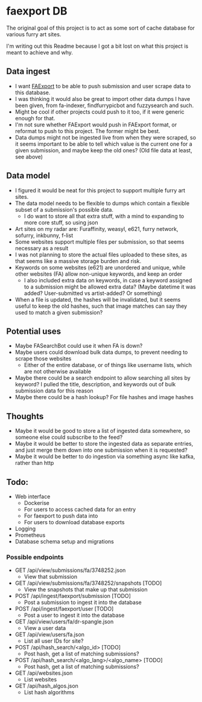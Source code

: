 # faexport DB
The original goal of this project is to act as some sort of cache database for various furry art sites.

I'm writing out this Readme because I got a bit lost on what this project is meant to achieve and why.

## Data ingest
- I want [FAExport](https://github.com/Deer-Spangle/FAExport) to be able to push submission and user scrape data to this database.
- I was thinking it would also be great to import other data dumps I have been given, from fa-indexer, findfurrypicbot and fuzzysearch and such.
- Might be cool if other projects could push to it too, if it were generic enough for that.
- I'm not sure whether FAExport would push in FAExport format, or reformat to push to this project. The former might be best.
- Data dumps might not be ingested live from when they were scraped, so it seems important to be able to tell which value is the current one for a given submission, and maybe keep the old ones? (Old file data at least, see above)

## Data model
- I figured it would be neat for this project to support multiple furry art sites.
- The data model needs to be flexible to dumps which contain a flexible subset of a submission's possible data.
  - I do want to store all that extra stuff, with a mind to expanding to more core stuff, so using json
- Art sites on my radar are: Furaffinity, weasyl, e621, furry network, sofurry, inkbunny, f-list
- Some websites support multiple files per submission, so that seems necessary as a result
- I was not planning to store the actual files uploaded to these sites, as that seems like a massive storage burden and risk.
- Keywords on some websites (e621) are unordered and unique, while other websites (FA) allow non-unique keywords, and keep an order
  - I also included extra data on keywords, in case a keyword assigned to a submission might be allowed extra data? (Maybe datetime it was added? User-submitted vs artist-added? Or something)
- When a file is updated, the hashes will be invalidated, but it seems useful to keep the old hashes, such that image matches can say they used to match a given submission?


## Potential uses
- Maybe FASearchBot could use it when FA is down?
- Maybe users could download bulk data dumps, to prevent needing to scrape those websites
  - Either of the entire database, or of things like username lists, which are not otherwise available
- Maybe there could be a search endpoint to allow searching all sites by keyword? I pulled the title, description, and keywords out of bulk submission data for this reason
- Maybe there could be a hash lookup? For file hashes and image hashes

## Thoughts
- Maybe it would be good to store a list of ingested data somewhere, so someone else could subscribe to the feed?
- Maybe it would be better to store the ingested data as separate entries, and just merge them down into one submission when it is requested?
- Maybe it would be better to do ingestion via something async like kafka, rather than http

## Todo:
- Web interface
  - Dockerise
  - For users to access cached data for an entry
  - For faexport to push data into
  - For users to download database exports
- Logging
- Prometheus
- Database schema setup and migrations

### Possible endpoints
- GET /api/view/submissions/fa/3748252.json
  - View that submission
- GET /api/view/submissions/fa/3748252/snapshots [TODO]
  - View the snapshots that make up that submission
- POST /api/ingest/faexport/submission [TODO]
  - Post a submission to ingest it into the database
- POST /api/ingest/faexport/user [TODO]
  - Post a user to ingest it into the database
- GET /api/view/users/fa/dr-spangle.json
  - View a user data
- GET /api/view/users/fa.json
  - List all user IDs for site?
- POST /api/hash_search/<algo_id> [TODO]
  - Post hash, get a list of matching submissions?
- POST /api/hash_search/<algo_lang>/<algo_name> [TODO]
  - Post hash, get a list of matching submissions?
- GET /api/websites.json
  - List websites
- GET /api/hash_algos.json
  - List hash algorithms
